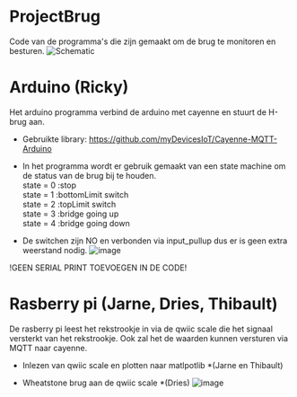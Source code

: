 # ProjectBrug

Code van de programma's die zijn gemaakt om de brug te monitoren en besturen.
![Schematic](https://user-images.githubusercontent.com/59780719/168992573-c9e88081-6b85-41b0-b615-63509bee3d7f.jpg)


# Arduino (Ricky)
Het arduino programma verbind de arduino met cayenne en stuurt de H-brug aan.

* Gebruikte library: https://github.com/myDevicesIoT/Cayenne-MQTT-Arduino

* In het programma wordt er gebruik gemaakt van een state machine om de status van de brug bij te houden.  
state = 0 :stop  
state = 1 :bottomLimit switch  
state = 2 :topLimit switch  
state = 3 :bridge going up  
state = 4 :bridge going down

* De switchen zijn NO en verbonden via input_pullup dus er is geen extra weerstand nodig.
![image](https://user-images.githubusercontent.com/59780719/168990188-9cd6bc53-60d3-431d-8670-a35bd4453de7.png)

!GEEN SERIAL PRINT TOEVOEGEN IN DE CODE!

# Rasberry pi (Jarne, Dries, Thibault)
De rasberry pi leest het rekstrookje in via de qwiic scale die het signaal versterkt van het rekstrookje. Ook zal het de waarden kunnen versturen via MQTT naar cayenne.

* Inlezen van qwiic scale en plotten naar matlpotlib *(Jarne en Thibault)

* Wheatstone brug aan de qwiic scale *(Dries)
![image](https://user-images.githubusercontent.com/59780719/168990479-891f8897-4401-41ad-a796-87cc666bbe08.png)


